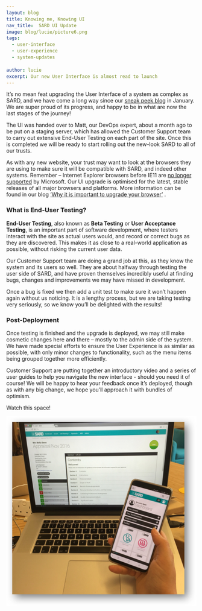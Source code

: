 ```yaml
---
layout: blog
title: Knowing me, Knowing UI
nav_title:  SARD UI Update
image: blog/lucie/picture6.png
tags:
  - user-interface
  - user-experience
  - system-updates

author: lucie
excerpt: Our new User Interface is almost read to launch
---
```


It’s no mean feat upgrading the User Interface of a system as complex as SARD, and we have come a long way since our <a href="https://www.sardjv.co.uk/blog/lucie/2018/01/30/ui-update-sneak-peek.html">sneak peek blog</a>  in January. We are super proud of its progress, and happy to be in what are now the last stages of the journey!

The UI was handed over to Matt, our DevOps expert, about a month ago to be put on a staging server, which has allowed the Customer Support team to carry out extensive End-User Testing on each part of the site. Once this is completed we will be ready to start rolling out the new-look SARD to all of our trusts.

As with any new website, your trust may want to look at the browsers they are using to make sure it will be compatible with SARD, and indeed other systems. Remember – Internet Explorer browsers before IE11 are <a href="https://www.microsoft.com/en-us/WindowsForBusiness/End-of-IE-support">no longer supported</a> by Microsoft. Our UI upgrade is optimised for the latest, stable releases of all major browsers and platforms. More information can be found in our blog <a href="https://www.sardjv.co.uk/blog/barbara/2018/05/30/browser-upgrade.html">‘Why it is important to upgrade your browser’</a> .

<h3>What is End-User Testing?</h3>
<b>End-User Testing</b>, also known as <b>Beta Testing</b> or <b>User Acceptance Testing</b>, is an important part of software development, where testers interact with the site as actual users would, and record or correct bugs as they are discovered. This makes it as close to a real-world application as possible, without risking the current user data.

Our Customer Support team are doing a grand job at this, as they know the system and its users so well. They are about halfway through testing the user side of SARD, and have proven themselves incredibly useful at finding bugs, changes and improvements we may have missed in development. 

Once a bug is fixed we then add a unit test to make sure it won’t happen again without us noticing. It is a lengthy process, but we are taking testing very seriously, so we know you’ll be delighted with the results!

<h3>Post-Deployment</h3>
Once testing is finished and the upgrade is deployed, we may still make cosmetic changes here and there – mostly to the admin side of the system. We have made special efforts to ensure the User Experience is as similar as possible, with only minor changes to functionality, such as the menu items being grouped together more efficiently. 

Customer Support are putting together an introductory video and a series of user guides to help you navigate the new interface - should you need it of course! We will be happy to hear your feedback once it’s deployed, though as with any big change, we hope you’ll approach it with bundles of optimism.

Watch this space!

<div class='thumbnail'>
  <img src='/images/blog/lucie/picture6.png'/>
 </div>







